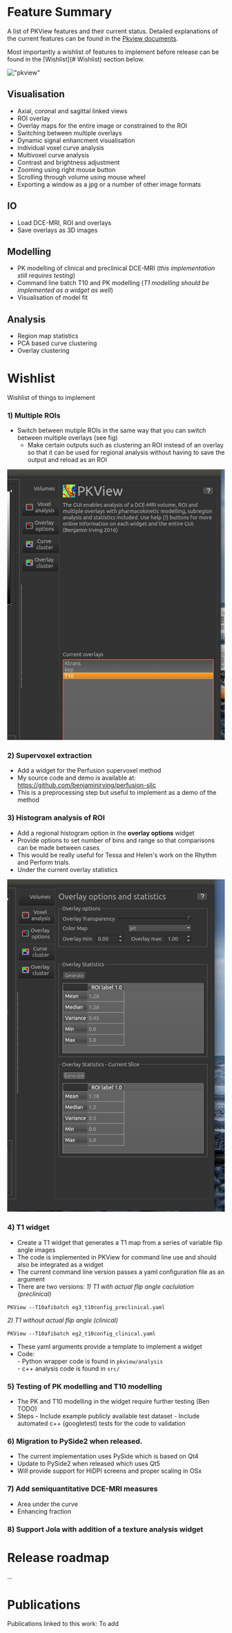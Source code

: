 
# Feature Summary

A list of PKView features and their current status. Detailed explanations of the current features can be found 
in the [Pkview documents](http://pkview.readthedocs.io/en/latest/).

Most importantly a wishlist of features to implement before release can be found in the [Wishlist](# Wishlist) section below.

!["pkview"](images/feat/pkview.jpg)


## Visualisation

 - Axial, coronal and sagittal linked views
 - ROI overlay
 - Overlay maps for the entire image or constrained to the ROI
 - Switching between multiple overlays
 - Dynamic signal enhancment visualisation
 - individual voxel curve analysis
 - Multivoxel curve analysis
 - Contrast and brightness adjustment
 - Zooming using right mouse button
 - Scrolling through volume using mouse wheel
 - Exporting a window as a jpg or a number of other image formats
 
## IO

- Load DCE-MRI, ROI and overlays
- Save overlays as 3D images

## Modelling
- PK modelling of clinical and preclinical DCE-MRI 
(*this implementation still requires testing*)
- Command line batch T10 and PK modelling 
(*T1 modelling should be implemented as a widget as well*)
- Visualisation of model fit

## Analysis
- Region map statistics
- PCA based curve clustering
- Overlay clustering

# Wishlist
Wishlist of things to implement

### 1) Multiple ROIs

- Switch between mutiple ROIs in the same way that you can switch between multiple
overlays (see fig)
  - Make certain outputs such as clustering an ROI instead of an overlay
so that it can be used for regional analysis without having to save the output and reload as an ROI

!["mult roi"](images/feat/mult_roi.jpg)

### 2) Supervoxel extraction
- Add a widget for the Perfusion supervoxel method
- My source code and demo is available at: https://github.com/benjaminirving/perfusion-slic
- This is a preprocessing step but useful to implement as a demo of the method

### 3) Histogram analysis of ROI
- Add a regional histogram option in the **overlay options** widget
- Provide options to set number of bins and range so that comparisons can be made between cases
- This would be really useful for Tessa and Helen's work on the Rhythm and Perform trials.
- Under the current overlay statistics

!["overlay statistics"](images/feat/overlay_statistics.jpg)


### 4) T1 widget
- Create a T1 widget that generates a T1 map from a series of variable flip angle images
- The code is implemented in PKView for command line use and should also be integrated as a widget
- The current command line version passes a yaml configuration file as an argument
- There are two versions:
*1) T1 with actual flip angle caclulation (preclinical)*
```
PKView --T10afibatch eg3_t10config_preclinical.yaml
```

*2) T1 without actual flip angle (clinical)*
```
PKView --T10afibatch eg2_t10config_clinical.yaml
```
- These yaml arguments provide a template to implement a widget
- Code:  
		- Python wrapper code is found in `pkview/analysis`  
		- c++ analysis code is found in `src/`  

### 5) Testing of PK modelling and T10 modelling   
- The PK and T10 modelling in the widget require further testing (Ben TODO)
- Steps
		- Include example publicly available test dataset
		- Include automated c++ (googletest) tests for the code to validation

### 6) Migration to PySide2 when released.
- The current implementation uses PySide which is based on Qt4
- Update to PySide2 when released which uses Qt5
- Will provide support for HiDPI screens and proper scaling in OSx

### 7) Add semiquantitative DCE-MRI measures
- Area under the curve
- Enhancing fraction

### 8) Support Jola with addition of a texture analysis widget

# Release roadmap
...

# Publications

Publications linked to this work:
To add
